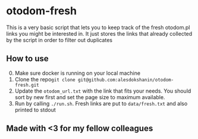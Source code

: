 # otodom-fresh

This is a very basic script that lets you to keep track of the fresh otodom.pl links
you might be interested in. It just stores the links that already collected by the script in order to filter out duplicates


## How to use
0. Make sure docker is running on your local machine
1. Clone the repo```git clone git@github.com:alesdokshanin/otodom-fresh.git```
2. Update the `otodom_url.txt` with the link that fits your needs. 
You should sort by new first and set the page size to maximum available.
3. Run by calling `./run.sh`. Fresh links are put to `data/fresh.txt` and also printed to stdout


## Made with <3 for my fellow colleagues